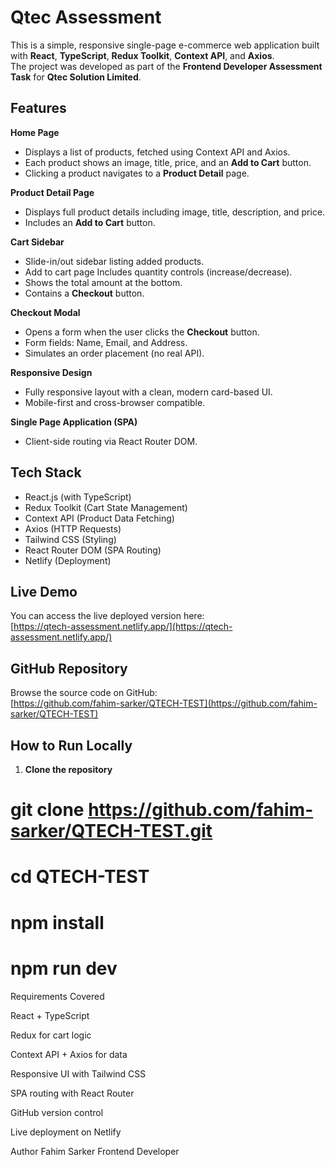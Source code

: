 # Qtec Assessment

This is a simple, responsive single-page e-commerce web application built with **React**, **TypeScript**, **Redux Toolkit**, **Context API**, and **Axios**.  
The project was developed as part of the **Frontend Developer Assessment Task** for **Qtec Solution Limited**.


## Features

**Home Page**
- Displays a list of  products, fetched using Context API and Axios.
- Each product shows an image, title, price, and an **Add to Cart** button.
- Clicking a product navigates to a **Product Detail** page.

**Product Detail Page**
- Displays full product details including image, title, description, and price.
- Includes an **Add to Cart** button.

**Cart Sidebar**
- Slide-in/out sidebar listing added products.
- Add to cart page Includes quantity controls (increase/decrease).
- Shows the total amount at the bottom.
- Contains a **Checkout** button.

**Checkout Modal**
- Opens a form when the user clicks the **Checkout** button.
- Form fields: Name, Email, and Address.
- Simulates an order placement (no real API).

**Responsive Design**
- Fully responsive layout with a clean, modern card-based UI.
- Mobile-first and cross-browser compatible.

**Single Page Application (SPA)**
- Client-side routing via React Router DOM.


## Tech Stack

- React.js (with TypeScript)
- Redux Toolkit (Cart State Management)
- Context API (Product Data Fetching)
- Axios (HTTP Requests)
- Tailwind CSS (Styling)
- React Router DOM (SPA Routing)
- Netlify (Deployment)


## Live Demo

You can access the live deployed version here:  
[https://qtech-assessment.netlify.app/](https://qtech-assessment.netlify.app/)


## GitHub Repository

Browse the source code on GitHub:  
[https://github.com/fahim-sarker/QTECH-TEST](https://github.com/fahim-sarker/QTECH-TEST)


## How to Run Locally

1. **Clone the repository**
# git clone https://github.com/fahim-sarker/QTECH-TEST.git
# cd QTECH-TEST
# npm install
# npm run dev



Requirements Covered

React + TypeScript

Redux for cart logic

Context API + Axios for data

Responsive UI with Tailwind CSS

SPA routing with React Router

GitHub version control

Live deployment on Netlify

Author
Fahim Sarker
Frontend Developer


